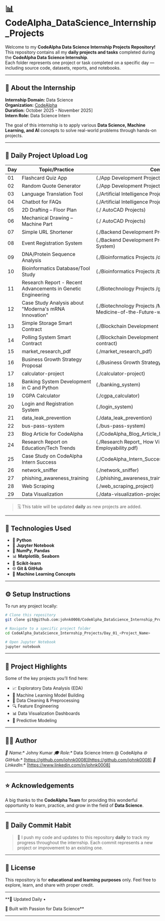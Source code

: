 # 📊 CodeAlpha_DataScience_Internship_Projects

Welcome to my **CodeAlpha Data Science Internship Projects Repository!**  
This repository contains all my **daily projects and tasks** completed during the **CodeAlpha Data Science Internship**.  
Each folder represents one project or task completed on a specific day — including source code, datasets, reports, and notebooks.

---

## 🚀 **About the Internship**

**Internship Domain:** Data Science  
**Organization:** [CodeAlpha](https://www.codealpha.tech/)  
**Duration:** October 2025 - November 2025]  
**Intern Role:** Data Science Intern  

The goal of this internship is to apply various **Data Science, Machine Learning, and AI** concepts to solve real-world problems through hands-on projects.

---

## 📅 **Daily Project Upload Log**


| Day | Topic/Practice | Commit Link |
|-----|----------------|-------------|
| 01 | Flashcard Quiz App | (./App Development Projects) |
| 02 | Random Quote Generator | (./App Development Projects) |
| 03 | Language Translation Tool | (./Artificial Intelligence Projects) |
| 04 | Chatbot for FAQs | (./Artificial Intelligence Projects) |
| 05 | 2D Drafting – Floor Plan  | (./ AutoCAD Projects) |
| 06 | Mechanical Drawing – Machine Part  | (./ AutoCAD Projects) |
| 07 | Simple URL Shortener   | (./Backend Development Projects/Simple URL Shortener) |
| 08 | Event Registration System   |(./Backend Development Projects/Event Registration System) |
| 09 | DNA/Protein Sequence Analysis   | (./Bioinformatics Projects /dna_sequence_analysis) |
| 10 | Bioinformatics Database/Tool Study   | (./Bioinformatics Projects /bioinformatics-ml-project) |
| 11 | Research Report - Recent Advancements in Genetic Engineering   | (./Biotechnology Projects  /genetic_engineering_project) |
| 12 | Case Study Analysis about "Moderna's mRNA Innovation"   |(./Biotechnology Projects  /Moderna-Programming-the-Medicine-of-the-Future-with-mRNA.pptx) |
| 13 | Simple Storage Smart Contract   | (./Blockchain Development Projects/simple-storage-app)|
| 14 | Polling System Smart Contract   | (./Blockchain Development Projects/polling-smart-contract) |
| 15 | market_research_pdf   | (./market_research_pdf) |
| 16 | Business Growth Strategy Proposal   | (./Business Growth Strategy Proposal.pdf) |
| 17 | calculator-project   | (./calculator-project) |
| 18 | Banking System Development in C and Python   | (./banking_system)|
| 19 | CGPA Calculator   | (./cgpa_calculator) |
| 20 | Login and Registration System   | (./login_system) |
| 21 | data_leak_prevention   | (./data_leak_prevention) |
| 22 | bus-pass-system   | (./bus-pass-system) |
| 23 | Blog Article for CodeAlpha    | (./CodeAlpha_Blog_Article_Internships_Career_Catalyst.pdf) |
| 24 | Research Report on Education/Tech Trends   | (./Research Report_ How Virtual Internships Improve Employability.pdf) |
| 25 | Case Study on CodeAlpha Intern Success   | (./CodeAlpha_Intern_Success_Article.pdf) |
| 26 | network_sniffer   | (./network_sniffer) |
| 27 | phishing_awareness_training   | (./phishing_awareness_training) |
| 28 | Web Scraping   | (./web_scraping_project) |
| 29 | Data Visualization   | (./data-visualization-project) |



> 🗓️ This table will be updated **daily** as new projects are added.

---

## 🧩 **Technologies Used**

- 🐍 **Python**
- 📘 **Jupyter Notebook**
- 🧮 **NumPy**, **Pandas**
- 📊 **Matplotlib**, **Seaborn**
- 🤖 **Scikit-learn**
- 🌐 **Git & GitHub**
- 🧠 **Machine Learning Concepts**

---

## ⚙️ **Setup Instructions**

To run any project locally:

```bash
# Clone this repository
git clone git@github.com:johnk0008/CodeAlpha_DataScience_Internship_Projects.git

# Navigate to a specific project folder
cd CodeAlpha_DataScience_Internship_Projects/Day_01_<Project_Name>

# Open Jupyter Notebook
jupyter notebook
````

---

## 🧾 **Project Highlights**

Some of the key projects you’ll find here:

* 📈 Exploratory Data Analysis (EDA)
* 🧠 Machine Learning Model Building
* 🧹 Data Cleaning & Preprocessing
* 🔍 Feature Engineering
* 📊 Data Visualization Dashboards
* 🤖 Predictive Modeling

---

## 🧑‍💻 **Author**

*👤 Name:** Johny Kumar
*🎓 Role:** Data Science Intern @ CodeAlpha
*🌐 GitHub:** [https://github.com/johnk0008](https://github.com/johnk0008)
*💼 LinkedIn:** [https://www.linkedin.com/in/johnk0008]

---

## ⭐ **Acknowledgements**

A big thanks to the **CodeAlpha Team** for providing this wonderful opportunity to learn, practice, and grow in the field of **Data Science**.

---

## 📅 **Daily Commit Habit**

> 🧩 I push my code and updates to this repository **daily** to track my progress throughout the internship.
> Each commit represents a new project or improvement to an existing one.

---

## 📜 **License**

This repository is for **educational and learning purposes** only.
Feel free to explore, learn, and share with proper credit.

---
**📅 Updated Daily •   

🚀 Built with Passion for Data Science**

---
